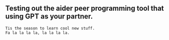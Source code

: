 ## Testing out the aider peer programming tool that using GPT as your partner.

```
Tis the season to learn cool new stuff.
Fa la la la la, la la la la.
```
